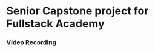 # Senior Capstone project for Fullstack Academy

### [Video Recording](https://www.youtube.com/watch?v=cvqqW-UEuMk)
